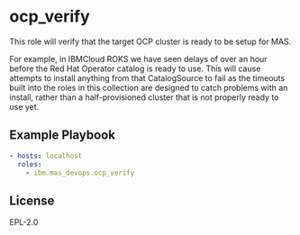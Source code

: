 ocp_verify
==========

This role will verify that the target OCP cluster is ready to be setup for MAS.

For example, in IBMCloud ROKS we have seen delays of over an hour before the Red Hat Operator catalog is ready to use.  This will cause attempts to install anything from that CatalogSource to fail as the timeouts built into the roles in this collection are designed to catch problems with an install, rather than a half-provisioned cluster that is not properly ready to use yet.


Example Playbook
----------------

```yaml
- hosts: localhost
  roles:
    - ibm.mas_devops.ocp_verify
```


License
-------

EPL-2.0
